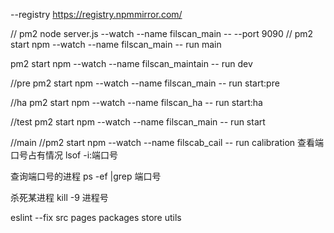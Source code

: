 --registry https://registry.npmmirror.com/


// pm2 node server.js --watch --name filscan_main -- --port 9090
// pm2 start npm --watch --name filscan_main -- run main

 pm2 start npm --watch --name filscan_maintain -- run dev

//pre
pm2 start npm --watch --name filscan_main -- run start:pre

//ha 
pm2 start npm --watch --name filscan_ha -- run start:ha


//test 
pm2 start npm --watch --name filscan_main -- run start


//main
//pm2 start npm --watch --name filscab_cail -- run calibration
查看端口号占有情况
lsof -i:端口号

查询端口号的进程
ps -ef |grep 端口号

杀死某进程
kill -9  进程号

eslint --fix src pages packages store utils
